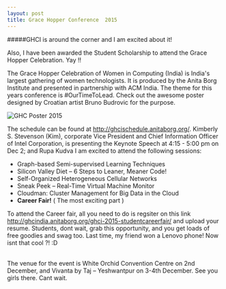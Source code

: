 ```yaml
---
layout: post
title: Grace Hopper Conference  2015  
---
```

#####GHCI is around the corner and I am excited about it! 

Also, I have been awarded the Student Scholarship to attend the Grace Hopper Celebration. Yay !!


The Grace Hopper Celebration of Women in Computing (India) is India's largest gathering of women technologists. 
It is produced by the Anita Borg Institute and presented in partnership with ACM India. The theme for this years conference is #OurTimeToLead. Check out the awesome poster designed by Croatian artist Bruno Budrovic for the purpose. 
<br />


![GHC Poster 2015](http://ghcindia.anitaborg.org/wp-content/uploads/sites/3/2015/07/GHCI-Poster-2015-700x466-for-website-700x466.png)



The schedule can be found at <http://ghcischedule.anitaborg.org/>. Kimberly S. Stevenson (Kim), corporate Vice President and Chief Information Officer of Intel Corporation, is presenting the Keynote Speech at 4:15 - 5:00 pm on Dec 2; and Rupa Kudva  I am excited to attend the following sessions:


*  Graph-based Semi-supervised Learning Techniques
*  Silicon Valley Diet – 6 Steps to Leaner, Meaner Code!
*  Self-Organized Heterogeneous Cellular Networks
*  Sneak Peek – Real-Time Virtual Machine Monitor
*  Cloudman: Cluster Management for Big Data in the Cloud
*  **Career Fair!** ( The most exciting part )

To attend the Career fair, all you need to do is regsiter on this link <http://ghcindia.anitaborg.org/ghci-2015-studentcareerfair/> and upload your resume. Students, dont wait, grab this opportunity, and you get loads of free goodies and swag too. Last time, my friend won a Lenovo phone! Now isnt that cool ?! :D 

<br />
The venue for the event is  White Orchid Convention Centre on 2nd December, and Vivanta by Taj – Yeshwantpur on 3-4th December. See you girls there. Cant wait. 


<br/>
<br/>
<br/>
<br/>
<br/>
<br/>
